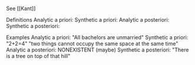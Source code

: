 See [[Kant]]


Definitions
Analytic a priori:
Synthetic a priori:
Analytic a posteriori:
Synthetic a posteriori:

Examples
Analytic a priori: "All bachelors are unmarried"
Synthetic a priori: "2+2=4" "two things cannot occupy the same space at the same time"
Analytic a posteriori: NONEXISTENT (maybe)
Synthetic a posteriori: "There is a tree on top of that hill"